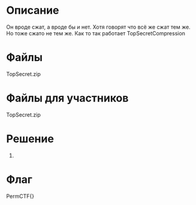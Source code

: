 # Описание

Он вроде сжат, а вроде бы и нет. Хотя говорят что всё же сжат тем же. Но тоже сжато не тем же. Как то так работает TopSecretCompression

# Файлы

TopSecret.zip 

# Файлы для участников

TopSecret.zip 

# Решение
1. 

# Флаг
PermCTF{}

